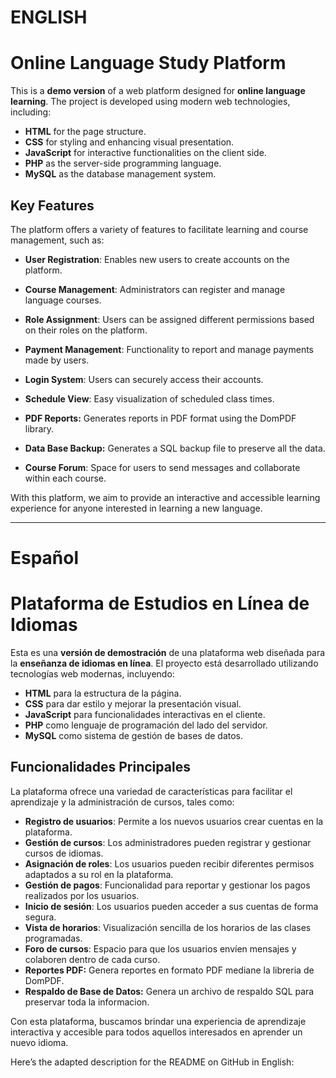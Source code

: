 
# ENGLISH
# Online Language Study Platform

This is a **demo version** of a web platform designed for **online language learning**. The project is developed using modern web technologies, including:

- **HTML** for the page structure.
- **CSS** for styling and enhancing visual presentation.
- **JavaScript** for interactive functionalities on the client side.
- **PHP** as the server-side programming language.
- **MySQL** as the database management system.

## Key Features
The platform offers a variety of features to facilitate learning and course management, such as:

- **User Registration**: Enables new users to create accounts on the platform.
- **Course Management**: Administrators can register and manage language courses.
- **Role Assignment**: Users can be assigned different permissions based on their roles on the platform.
- **Payment Management**: Functionality to report and manage payments made by users.
- **Login System**: Users can securely access their accounts.
- **Schedule View**: Easy visualization of scheduled class times.
- **PDF Reports:** Generates reports in PDF format using the DomPDF library.
- **Data Base Backup:** Generates a SQL backup file to preserve all the data.

- **Course Forum**: Space for users to send messages and collaborate within each course.

With this platform, we aim to provide an interactive and accessible learning experience for anyone interested in learning a new language.

---

# Español
# Plataforma de Estudios en Línea de Idiomas 

Esta es una **versión de demostración** de una plataforma web diseñada para la **enseñanza de idiomas en línea**. El proyecto está desarrollado utilizando tecnologías web modernas, incluyendo:

- **HTML** para la estructura de la página.
- **CSS** para dar estilo y mejorar la presentación visual.
- **JavaScript** para funcionalidades interactivas en el cliente.
- **PHP** como lenguaje de programación del lado del servidor.
- **MySQL** como sistema de gestión de bases de datos.

## Funcionalidades Principales
La plataforma ofrece una variedad de características para facilitar el aprendizaje y la administración de cursos, tales como:

- **Registro de usuarios**: Permite a los nuevos usuarios crear cuentas en la plataforma.
- **Gestión de cursos**: Los administradores pueden registrar y gestionar cursos de idiomas.
- **Asignación de roles**: Los usuarios pueden recibir diferentes permisos adaptados a su rol en la plataforma.
- **Gestión de pagos**: Funcionalidad para reportar y gestionar los pagos realizados por los usuarios.
- **Inicio de sesión**: Los usuarios pueden acceder a sus cuentas de forma segura.
- **Vista de horarios**: Visualización sencilla de los horarios de las clases programadas.
- **Foro de cursos**: Espacio para que los usuarios envíen mensajes y colaboren dentro de cada curso.
- **Reportes PDF:** Genera reportes en formato PDF mediane la libreria de DomPDF.
- **Respaldo de Base de Datos:** Genera un archivo de respaldo SQL para preservar toda la informacion.

Con esta plataforma, buscamos brindar una experiencia de aprendizaje interactiva y accesible para todos aquellos interesados en aprender un nuevo idioma.

Here’s the adapted description for the README on GitHub in English:

